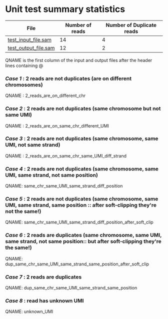 # Unit test summary statistics

|File| Number of reads |Number of Duplicate reads |
|---|---|---|
|[test_input_file.sam](test_input_file.sam)|14|4|
|[test_output_file.sam](test_output_file.sam)|12|2|

QNAME is the first column of the input and output files after the header lines containing @

### ***Case 1*** : **2 reads are not duplicates (are on different chromosomes)**

QNAME : 2_reads_are_on_different_chr

### ***Case 2*** : **2 reads are not duplicates (same chromosome but not same UMI)**

QNAME : 2_reads_are_on_same_chr_different_UMI

### ***Case 3*** : **2 reads are not duplicates (same chromosome, same UMI, not same strand)**

QNAME : 2_reads_are_on_same_chr_same_UMI_diff_strand

### ***Case 4*** : **2 reads are not duplicates (same chromosome, same UMI, same strand, not same position)**

QNAME: same_chr_same_UMI_same_strand_diff_position

### ***Case 5*** : **2 reads are not duplicates (same chromosome, same UMI, same strand, same position :: after soft-clipping they're not the same!)**

QNAME: same_chr_same_UMI_same_strand_diff_position_after_soft_clip

### ***Case 6*** : **2 reads are duplicates (same chromosome, same UMI, same strand, not same position:: but after soft-clipping they're the same!)**

QNAME: dup_same_chr_same_UMI_same_strand_same_position_after_soft_clip

### ***Case 7*** : **2 reads are duplicates**

QNAME: dup_same_chr_same_UMI_same_strand_same_position

### ***Case 8*** : **read has unknown UMI**

QNAME: unknown_UMI